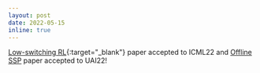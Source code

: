 ```yaml
---
layout: post
date: 2022-05-15 
inline: true
---
```


[Low-switching RL](https://arxiv.org/abs/2202.06385){:target="\_blank"} paper accepted to ICML22 and [Offline SSP]() paper accepted to UAI22! 
